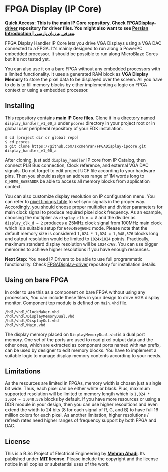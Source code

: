 # FPGA Display (IP Core)

**Quick Access: This is the main IP Core repository. Check [FPGADisplay-driver](https://github.com/zxcmehran/FPGADisplay-driver) repository for driver files. You might also want to see [Persian Introduction | معرفی به زبان پارسی](https://mehran.ahadi.me/projects/bsc-project/fa/).**

FPGA Display Handler IP Core lets you drive VGA Displays using a VGA DAC connected to a FPGA. It's mainly designed to run along a PowerPC embedded processor. It should be possible to run along MicroBlaze Cores but it's not tested yet. 

You can also use it on a bare FPGA without any embedded processors with a limited functionality. It uses a generated RAM block as **VGA Display Memory** to store the pixel data to be displayed over the screen. All you have to do is to fill memory blocks by either implementing a logic on FPGA context or using a embedded processor.

## Installing
This repository contains **main IP Core files**. Clone it in a directory named `display_handler_v1_00_a` under `pcores` directory in your project root or in global user peripheral repository of your EDK installation.

    $ cd [project dir or global repo]
    $ cd pcores
    $ git clone https://github.com/zxcmehran/FPGADisplay-ipcore.git display_handler_v1_00_a

After cloning, just add `display_handler` ‍‍‍‍IP core from IP Catalog, then connect PLB Bus connection, Clock reference, and external VGA DAC signals. Do not forget to edit project UCF file according to your hardware pins. Then you should assign an address range of 1M words long to `C_MEM0_BASEADDR` be able to access all memory blocks from application context.

You can also customize display resolution on IP configuration menu. You can refer to [pixel timings table](http://static.ahadi.me/projects/fpga-display/pixeltimings.html) to set sync signals in the proper way. Accordingly, you should choose proper multiplier and divider parameters for main clock signal to produce required pixel clock frequency. As an example, choosing the multiplier as `display_clk_m = 8` and the divider as `display_clk_d = 2` produces a 25MHz clock signal from 100MHz main clock which is a suitable setup for `640x480@60Hz` mode. Please note that the default memory size is considered `1,024 * 1,024 = 1,048,576` blocks long and output resolution would be limited to `1024x1024` points. Practically, maximum standard display resolution will be `1024x768`. You can use bigger memories to achieve higher resolutions if you have enough resources.

**Next Step:** You need IP Drivers to be able to use full programmatic functionality. Check [FPGADisplay-driver](https://github.com/zxcmehran/FPGADisplay-driver) repository for installation details.

## Using on bare FPGA
In order to use this as a component on bare FPGA without using any processors, You can include these files in your design to drive VGA display monitor. Component top module is defined on `Main.vhd` file.

    /hdl/vhdl/ClockMaker.vhd
    /hdl/vhdl/DisplayMemoryDual.vhd
    /hdl/vhdl/DisplayOut.vhd
    /hdl/vhdl/Main.vhd

The display memory placed on `DisplayMemoryDual.vhd` is a dual port memory. One set of the ports are used to read pixel output data and the other ones, which are extracted as component ports named with `MEM` prefix, can be used by designer to edit memory blocks. You have to implement a suitable logic to manage display memory contents according to your needs. 

## Limitations
As the resources are limited in FPGAs, memory width is chosen just a single bit wide. Thus, each pixel can be either white or black. Plus, maximum supported resolution will be limited to memory length which is `1,024 * 1,024 = 1,048,576` blocks by default. If you have more resources or using a DDR module in your design, then you can use higher resoultions and even extend the width to 24 bits (8 for each signal of R, G, and B) to have full 16 million colors for each pixel. As another limitation, higher resolutions / refresh rates need higher ranges of frequency support by both FPGA and DAC.

## License
This is a B.Sc Project of Electrical Engineering by **[Mehran Ahadi](https://mehran.ahadi.me/)**. Its published under
**[MIT](https://tldrlegal.com/license/mit-license) license**. Please include the copyright and the license notice in all copies or substantial uses of the work.
